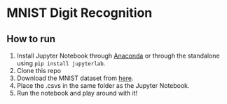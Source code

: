 # MNIST Digit Recognition
## How to run

1. Install Jupyter Notebook through [Anaconda](https://www.anaconda.com/products/individual) or through the standalone using `pip install jupyterlab`.
1. Clone this repo
2. Download the MNIST dataset from [here](https://www.kaggle.com/c/digit-recognizer/data).
3. Place the .csvs in the same folder as the Jupyter Notebook.
4. Run the notebook and play around with it!
